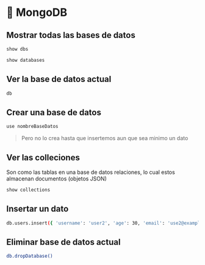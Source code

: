 # 🍃 MongoDB 

## Mostrar todas las bases de datos
```bash
show dbs
```
```bash
show databases
```

## Ver la base de datos actual 
```bash
db
```

## Crear una base de datos
```bash
use nombreBaseDatos
```
> Pero no lo crea hasta que insertemos aun que sea minimo un dato

## Ver las colleciones
Son como las tablas en una base de datos relaciones, lo cual estos almacenan documentos (objetos JSON)
```bash
show collections
```

## Insertar un dato
```bash
db.users.insert({ 'username': 'user2', 'age': 30, 'email': 'use2@example.com' })
```

## Eliminar base de datos actual

```bash
db.dropDatabase()
```